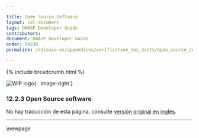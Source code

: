 ```yaml
---

title: Open Source Software
layout: col-document
tags: OWASP Developer Guide
contributors:
document: OWASP Developer Guide
order: 54230
permalink: /release-es/appendices/verification_dos_donts/open_source_software/

---
```


{% include breadcrumb.html %}

<style type="text/css">
.image-right {
  height: 180px;
  display: block;
  margin-left: auto;
  margin-right: auto;
  float: right;
}
</style>

![WIP logo](../../../assets/images/dg_wip.png "Work in progress"){: .image-right }

### 12.2.3 Open Source software

No hay traducción de esta página, consulte [versión original en inglés][release140203].

----

[release140203]: https://github.com/OWASP/www-project-developer-guide/blob/main/release/14-appendices/02-verification-dos-donts/03-open-source-software.md


\newpage
